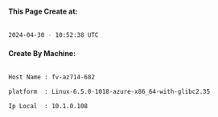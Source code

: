 
   
#### This Page Create at:

```bash

2024-04-30 - 10:52:38 UTC

```

#### Create By Machine:

```bash

Host Name : fv-az714-682

platform  : Linux-6.5.0-1018-azure-x86_64-with-glibc2.35

Ip Local  : 10.1.0.108

```

